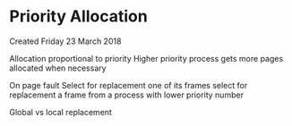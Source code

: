 # Priority Allocation
Created Friday 23 March 2018

Allocation proportional to priority
Higher priority process gets more pages allocated when necessary
	
On page fault
Select for replacement one of its frames
select for replacement a frame from a process with lower priority number

Global vs local replacement


